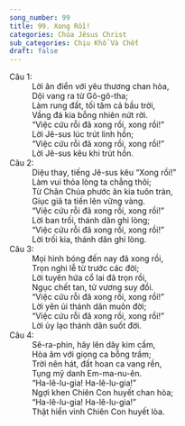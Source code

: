 ```yaml
---
song_number: 99
title: 99. Xong Rồi!
categories: Chúa Jêsus Christ
sub_categories: Chịu Khổ Và Chết
draft: false
---
```

<dl><dt>Câu 1:</dt><dd data-verse="1"> Lời ân điển với yêu thương chan hòa, <br/>Dội vang ra từ Gô-gô-tha; <br/>Làm rung đất, tối tăm cả bầu trời, <br/>Vầng đá kia bỗng nhiên nứt rời. <br/>“Việc cứu rỗi đã xong rồi, xong rồi!” <br/>Lời Jê-sus lúc trút linh hồn; <br/>“Việc cứu rỗi đã xong rồi, xong rồi!” <br/>Lời Jê-sus kêu khi trút hồn. </dd><dt>Câu 2:</dt><dd data-verse="2">Diệu thay, tiếng Jê-sus kêu “Xong rồi!” <br/>Làm vui thỏa lòng ta chẳng thôi; <br/>Từ Chân Chúa phước ân kia tuôn tràn, <br/>Giục giã ta tiến lên vững vàng. <br/>“Việc cứu rỗi đã xong rồi, xong rồi!” <br/>Lời ban trối, thánh dân ghi lòng; <br/>“Việc cứu rỗi đã xong rồi, xong rồi!” <br/>Lời trối kia, thánh dân ghi lòng. </dd><dt>Câu 3:</dt><dd data-verse="3">Mọi hình bóng đến nay đã xong rồi, <br/>Trọn nghi lễ từ trước các đời; <br/>Lời tuyên hứa cổ lai đã trọn rồi, <br/>Ngục chết tan, tử vương suy đồi. <br/>“Việc cứu rỗi đã xong rồi, xong rồi!” <br/>Lời yên ủi thánh dân muôn đời; <br/>“Việc cứu rỗi đã xong rồi, xong rồi!” <br/>Lời ủy lạo thánh dân suốt đời. </dd><dt>Câu 4:</dt><dd data-verse="4">Sê-ra-phin, hãy lên dây kim cầm, <br/>Hòa âm với giọng ca bỗng trầm; <br/>Trời nên hát, đất hoan ca vang rền, <br/>Tụng mỹ danh Em-ma-nu-ên. <br/>“Ha-lê-lu-gia! Ha-lê-lu-gia!” <br/>Ngợi khen Chiên Con huyết chan hòa; <br/>“Ha-lê-lu-gia! Ha-lê-lu-gia!” <br/>Thật hiển vinh Chiên Con huyết lòa. </dd></dl>